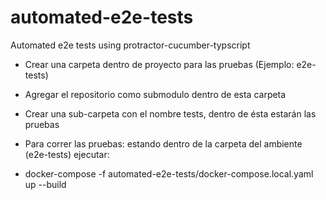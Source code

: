 # automated-e2e-tests
Automated e2e tests using protractor-cucumber-typscript

- Crear una carpeta dentro de proyecto para las pruebas (Ejemplo: e2e-tests)
- Agregar el repositorio como submodulo dentro de esta carpeta
- Crear una sub-carpeta con el nombre tests, dentro de ésta estarán las pruebas


- Para correr las pruebas: estando dentro de la carpeta del ambiente (e2e-tests) ejecutar:

- docker-compose -f automated-e2e-tests/docker-compose.local.yaml up --build

